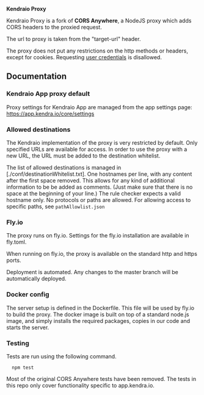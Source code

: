 **Kendraio Proxy**

Kendraio Proxy is a fork of **CORS Anywhere**, a NodeJS proxy which adds CORS headers to the proxied request.

The url to proxy is taken from the "target-url" header.

The proxy does not put any restrictions on the http methods or headers, except for
cookies. Requesting [user credentials](http://www.w3.org/TR/cors/#user-credentials) is disallowed.

## Documentation

### Kendraio App proxy default

Proxy settings for Kendraio App are managed from the app settings page: https://app.kendra.io/core/settings

### Allowed destinations

The Kendraio implementation of the proxy is very restricted by default.
Only specified URLs are available for access. In order to use the proxy
with a new URL, the URL must be added to the destination whitelist.

The list of allowed destinations is managed in [./conf/destinationWhitelist.txt].
One hostnames per line, with any content after the first space removed.
This allows for any kind of additional information to be be added as comments. (Just make sure that there is no space at the beginning of your line.)
The rule checker expects a valid hostname only. No protocols or paths are allowed.
For allowing access to specific paths, see `pathAllowlist.json`

### Fly.io

The proxy runs on fly.io. Settings for the fly.io installation are available in fly.toml.

When running on fly.io, the proxy is available on the standard http and https ports.

Deployment is automated. Any changes to the master branch will be automatically deployed.

### Docker config

The server setup is defined in the Dockerfile. This file will be used by fly.io to build the proxy.
The docker image is built on top of a standard node.js image, and simply installs the required packages,
copies in our code and starts the server.

### Testing

Tests are run using the following command.

```cli
  npm test
```

Most of the original CORS Anywhere tests have been removed. The tests in this repo only cover functionality specific to app.kendra.io.
